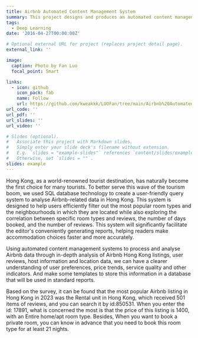 ```yaml
---
title: Airbnb Automated Content Management System
summary: This project designs and produces an automated content management system based on the Airbnb New York data set
tags:
  - Deep Learning
date: '2016-04-27T00:00:00Z'

# Optional external URL for project (replaces project detail page).
external_link: ''

image:
  caption: Photo by Fan Luo
  focal_point: Smart

links:
  - icon: github
    icon_pack: fab
    name: Follow
    url: https://github.com/kweakkk/LUOFan/tree/main/Airbnb%20Automated%20Content%20Management%20System
url_code: ''
url_pdf: ''
url_slides: ''
url_video: ''

# Slides (optional).
#   Associate this project with Markdown slides.
#   Simply enter your slide deck's filename without extension.
#   E.g. `slides = "example-slides"` references `content/slides/example-slides.md`.
#   Otherwise, set `slides = ""`.
slides: example
---
```


Hong Kong, as a world-renowned tourist destination, has naturally become the first choice for many tourists. To better serve this wave of the tourism boom, we used SQL database technology to create a user-friendly query system to analyse Airbnb-related data in Hong Kong. This system is designed to help users efficiently filter out the most popular room types and the neighbourhoods in which they are located while also exploring the correlation between specific room types and reviews, the number of days booked, and the number of reviews. This system will significantly facilitate the editor's conveniently generating reports, helping readers make
accommodation choices faster and more accurately.

Using automated content management systems to process and analyse Airbnb data through in-depth analysis of Airbnb Hong Kong listings, user reviews, host information and location data, we can have a clearer understanding of user preferences, price trends, service quality and other indicators. And make some templates to store this information in a database that will be used in standard reports.

Based on the survey, it can be found that the most popular Airbnb listing in Hong Kong in 2023 was the Rental unit in Hong Kong, which received 501 items of reviews, and you can search it by id:850531. When you enter the id: 17891, what is concerned the most is that the price of this listing is 1400, with an Entire home/apt room type. Besides, When you want to book a private room, you can know in advance that you need to book this room type for at least 21 nights.

